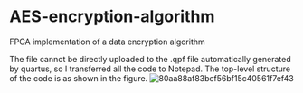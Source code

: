 # AES-encryption-algorithm
FPGA implementation of a data encryption algorithm

The file cannot be directly uploaded to the .qpf file automatically generated by quartus, so I transferred all the code to Notepad. The top-level structure of the code is as shown in the figure.
![80aa88af83bcf56bf15c40561f7ef43](https://github.com/JiachenPan/AES-encryption-algorithm/assets/167026951/ff0ddfff-9729-4855-840b-083f9b34f6b3)
